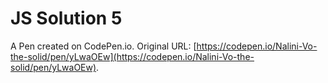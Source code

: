 # JS Solution 5

A Pen created on CodePen.io. Original URL: [https://codepen.io/Nalini-Vo-the-solid/pen/yLwaOEw](https://codepen.io/Nalini-Vo-the-solid/pen/yLwaOEw).

